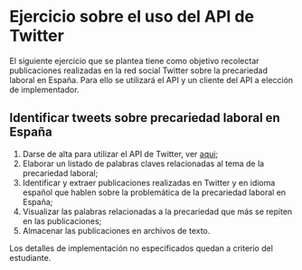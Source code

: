 # Ejercicio sobre el uso del API de Twitter

El siguiente ejercicio que se plantea tiene como objetivo recolectar publicaciones realizadas en la red social Twitter sobre la precariedad laboral en España. Para ello se utilizará el API y un cliente del API a elección de implementador.

## Identificar tweets sobre precariedad laboral en España

1. Darse de alta para utilizar el API de Twitter, ver [aqui](https://developer.twitter.com/en/docs/twitter-api/getting-started/getting-access-to-the-twitter-api);
2. Elaborar un listado de palabras claves relacionadas al tema de la precariedad laboral;
3. Identificar y extraer publicaciones realizadas en Twitter y en idioma español que hablen sobre la problemática de la precariedad laboral en España;
4. Visualizar las palabras relacionadas a la precariedad que más se repiten en las publicaciones;
5. Almacenar las publicaciones en archivos de texto.

Los detalles de implementación no especificados quedan a criterio del estudiante.